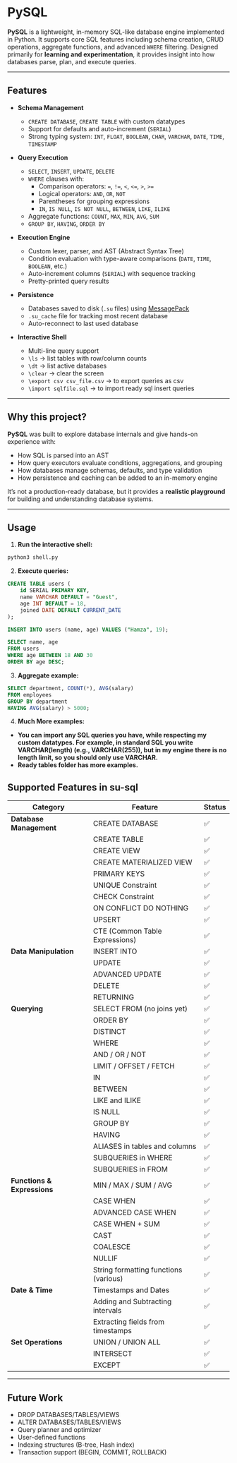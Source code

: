 # PySQL

**PySQL** is a lightweight, in-memory SQL-like database engine implemented in Python. It supports core SQL features including schema creation, CRUD operations, aggregate functions, and advanced `WHERE` filtering. Designed primarily for **learning and experimentation**, it provides insight into how databases parse, plan, and execute queries.

---

## Features

- **Schema Management**  
  - `CREATE DATABASE`, `CREATE TABLE` with custom datatypes  
  - Support for defaults and auto-increment (`SERIAL`)  
  - Strong typing system: `INT`, `FLOAT`, `BOOLEAN`, `CHAR`, `VARCHAR`, `DATE`, `TIME`, `TIMESTAMP`  

- **Query Execution**  
  - `SELECT`, `INSERT`, `UPDATE`, `DELETE`  
  - `WHERE` clauses with:
    - Comparison operators: `=`, `!=`, `<`, `<=`, `>`, `>=`
    - Logical operators: `AND`, `OR`, `NOT`
    - Parentheses for grouping expressions
    - `IN`, `IS NULL`, `IS NOT NULL`, `BETWEEN`, `LIKE`, `ILIKE`
  - Aggregate functions: `COUNT`, `MAX`, `MIN`, `AVG`, `SUM`
  - `GROUP BY`, `HAVING`, `ORDER BY`  

- **Execution Engine**  
  - Custom lexer, parser, and AST (Abstract Syntax Tree)  
  - Condition evaluation with type-aware comparisons (`DATE`, `TIME`, `BOOLEAN`, etc.)  
  - Auto-increment columns (`SERIAL`) with sequence tracking  
  - Pretty-printed query results  

- **Persistence**  
  - Databases saved to disk (`.su` files) using [MessagePack](https://msgpack.org/)  
  - `.su_cache` file for tracking most recent database  
  - Auto-reconnect to last used database  

- **Interactive Shell**  
  - Multi-line query support  
  - `\ls` → list tables with row/column counts  
  - `\dt` → list active databases  
  - `\clear` → clear the screen  
  -  `\export csv csv_file.csv` → to export queries as csv  
  - `\import sqlfile.sql` → to import ready sql insert queries
---

## Why this project?

**PySQL** was built to explore database internals and give hands-on experience with:  

- How SQL is parsed into an AST  
- How query executors evaluate conditions, aggregations, and grouping  
- How databases manage schemas, defaults, and type validation  
- How persistence and caching can be added to an in-memory engine  

It’s not a production-ready database, but it provides a **realistic playground** for building and understanding database systems.

---

## Usage

1. **Run the interactive shell:**

```bash
python3 shell.py
```
2. **Execute queries:**

```Sql
CREATE TABLE users (
    id SERIAL PRIMARY KEY,
    name VARCHAR DEFAULT = "Guest",
    age INT DEFAULT = 18,
    joined DATE DEFAULT CURRENT_DATE
);

INSERT INTO users (name, age) VALUES ("Hamza", 19);

SELECT name, age 
FROM users 
WHERE age BETWEEN 18 AND 30 
ORDER BY age DESC;
```

3. **Aggregate example:**
```sql
SELECT department, COUNT(*), AVG(salary)
FROM employees
GROUP BY department
HAVING AVG(salary) > 5000;
```
4. **Much More examples:**

- **You can import any SQL queries you have, while respecting my custom datatypes. For example, in standard SQL you write VARCHAR(length) (e.g., VARCHAR(255)), but in my engine there is no length limit, so you should only use VARCHAR.**
- **Ready tables folder has more examples.**

## Supported Features in su-sql



<div align="center">

| **Category**              | **Feature**                                  | **Status** |
|---------------------------|----------------------------------------------|------------|
| **Database Management**   | CREATE DATABASE                              | ✅         |
|                           | CREATE TABLE                                 | ✅         |
|                           | CREATE VIEW                                  | ✅         |
|                           | CREATE MATERIALIZED VIEW                     | ✅         |
|                           | PRIMARY KEYS                                 | ✅         |
|                           | UNIQUE Constraint                            | ✅         |
|                           | CHECK Constraint                             | ✅         |
|                           | ON CONFLICT DO NOTHING                       | ✅         |
|                           | UPSERT                                       | ✅         |
|                           | CTE (Common Table Expressions)               | ✅         |
| **Data Manipulation**     | INSERT INTO                                  | ✅         |
|                           | UPDATE                                       | ✅         |
|                           | ADVANCED UPDATE                              | ✅         |
|                           | DELETE                                       | ✅         |
|                           | RETURNING                                    | ✅         |
| **Querying**              | SELECT FROM (no joins yet)                   | ✅         |
|                           | ORDER BY                                     | ✅         |
|                           | DISTINCT                                     | ✅         |
|                           | WHERE                                        | ✅         |
|                           | AND / OR / NOT                               | ✅         |
|                           | LIMIT / OFFSET / FETCH                       | ✅         |
|                           | IN                                           | ✅         |
|                           | BETWEEN                                      | ✅         |
|                           | LIKE and ILIKE                               | ✅         |
|                           | IS NULL                                      | ✅         |
|                           | GROUP BY                                     | ✅         |
|                           | HAVING                                       | ✅         |
|                           | ALIASES in tables and columns                | ✅         |
|                           | SUBQUERIES in WHERE                          | ✅         |
|                           | SUBQUERIES in FROM                           | ✅         |
| **Functions & Expressions** | MIN / MAX / SUM / AVG                     | ✅         |
|                           | CASE WHEN                                    | ✅         |
|                           | ADVANCED CASE WHEN                           | ✅         |
|                           | CASE WHEN + SUM                              | ✅         |
|                           | CAST                                         | ✅         |
|                           | COALESCE                                     | ✅         |
|                           | NULLIF                                       | ✅         |
|                           | String formatting functions (various)        | ✅         |
| **Date & Time**           | Timestamps and Dates                         | ✅         |
|                           | Adding and Subtracting intervals             | ✅         |
|                           | Extracting fields from timestamps            | ✅         |
| **Set Operations**        | UNION / UNION ALL                            | ✅         |
|                           | INTERSECT                                    | ✅         |
|                           | EXCEPT                                       | ✅         |

</div>


---

## Future Work
  - DROP DATABASES/TABLES/VIEWS
  - ALTER DATABASES/TABLES/VIEWS
  - Query planner and optimizer
  - User-defined functions
  - Indexing structures (B-tree, Hash index)
  - Transaction support (BEGIN, COMMIT, ROLLBACK)


